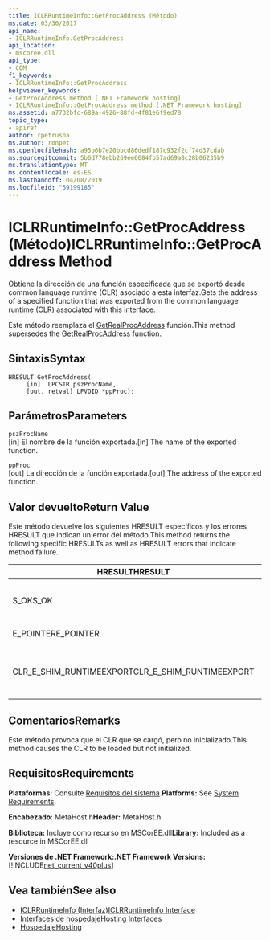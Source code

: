```yaml
---
title: ICLRRuntimeInfo::GetProcAddress (Método)
ms.date: 03/30/2017
api_name:
- ICLRRuntimeInfo.GetProcAddress
api_location:
- mscoree.dll
api_type:
- COM
f1_keywords:
- ICLRRuntimeInfo::GetProcAddress
helpviewer_keywords:
- GetProcAddress method [.NET Framework hosting]
- ICLRRuntimeInfo::GetProcAddress method [.NET Framework hosting]
ms.assetid: a7732bfc-689a-4926-88fd-4f81e6f9ed78
topic_type:
- apiref
author: rpetrusha
ms.author: ronpet
ms.openlocfilehash: a95b6b7e20bbcd86dedf187c932f2cf74d37cdab
ms.sourcegitcommit: 5b6d778ebb269ee6684fb57ad69a8c28b06235b9
ms.translationtype: MT
ms.contentlocale: es-ES
ms.lasthandoff: 04/08/2019
ms.locfileid: "59199185"
---
```

# <a name="iclrruntimeinfogetprocaddress-method"></a><span data-ttu-id="c122b-102">ICLRRuntimeInfo::GetProcAddress (Método)</span><span class="sxs-lookup"><span data-stu-id="c122b-102">ICLRRuntimeInfo::GetProcAddress Method</span></span>
<span data-ttu-id="c122b-103">Obtiene la dirección de una función especificada que se exportó desde common language runtime (CLR) asociado a esta interfaz.</span><span class="sxs-lookup"><span data-stu-id="c122b-103">Gets the address of a specified function that was exported from the common language runtime (CLR) associated with this interface.</span></span>  
  
 <span data-ttu-id="c122b-104">Este método reemplaza el [GetRealProcAddress](../../../../docs/framework/unmanaged-api/hosting/getrealprocaddress-function.md) función.</span><span class="sxs-lookup"><span data-stu-id="c122b-104">This method supersedes the [GetRealProcAddress](../../../../docs/framework/unmanaged-api/hosting/getrealprocaddress-function.md) function.</span></span>  
  
## <a name="syntax"></a><span data-ttu-id="c122b-105">Sintaxis</span><span class="sxs-lookup"><span data-stu-id="c122b-105">Syntax</span></span>  
  
```  
HRESULT GetProcAddress(  
     [in]  LPCSTR pszProcName,  
     [out, retval] LPVOID *ppProc);  
```  
  
## <a name="parameters"></a><span data-ttu-id="c122b-106">Parámetros</span><span class="sxs-lookup"><span data-stu-id="c122b-106">Parameters</span></span>  
 `pszProcName`  
 <span data-ttu-id="c122b-107">[in] El nombre de la función exportada.</span><span class="sxs-lookup"><span data-stu-id="c122b-107">[in] The name of the exported function.</span></span>  
  
 `ppProc`  
 <span data-ttu-id="c122b-108">[out] La dirección de la función exportada.</span><span class="sxs-lookup"><span data-stu-id="c122b-108">[out] The address of the exported function.</span></span>  
  
## <a name="return-value"></a><span data-ttu-id="c122b-109">Valor devuelto</span><span class="sxs-lookup"><span data-stu-id="c122b-109">Return Value</span></span>  
 <span data-ttu-id="c122b-110">Este método devuelve los siguientes HRESULT específicos y los errores HRESULT que indican un error del método.</span><span class="sxs-lookup"><span data-stu-id="c122b-110">This method returns the following specific HRESULTs as well as HRESULT errors that indicate method failure.</span></span>  
  
|<span data-ttu-id="c122b-111">HRESULT</span><span class="sxs-lookup"><span data-stu-id="c122b-111">HRESULT</span></span>|<span data-ttu-id="c122b-112">Descripción</span><span class="sxs-lookup"><span data-stu-id="c122b-112">Description</span></span>|  
|-------------|-----------------|  
|<span data-ttu-id="c122b-113">S_OK</span><span class="sxs-lookup"><span data-stu-id="c122b-113">S_OK</span></span>|<span data-ttu-id="c122b-114">El método se completó correctamente.</span><span class="sxs-lookup"><span data-stu-id="c122b-114">The method completed successfully.</span></span>|  
|<span data-ttu-id="c122b-115">E_POINTER</span><span class="sxs-lookup"><span data-stu-id="c122b-115">E_POINTER</span></span>|`pszProcName` <span data-ttu-id="c122b-116">o `ppProc` es null.</span><span class="sxs-lookup"><span data-stu-id="c122b-116">or `ppProc` is null.</span></span>|  
|<span data-ttu-id="c122b-117">CLR_E_SHIM_RUNTIMEEXPORT</span><span class="sxs-lookup"><span data-stu-id="c122b-117">CLR_E_SHIM_RUNTIMEEXPORT</span></span>|<span data-ttu-id="c122b-118">La función especificada no es una función exportada.</span><span class="sxs-lookup"><span data-stu-id="c122b-118">The specified function is not an exported function.</span></span>|  
  
## <a name="remarks"></a><span data-ttu-id="c122b-119">Comentarios</span><span class="sxs-lookup"><span data-stu-id="c122b-119">Remarks</span></span>  
 <span data-ttu-id="c122b-120">Este método provoca que el CLR que se cargó, pero no inicializado.</span><span class="sxs-lookup"><span data-stu-id="c122b-120">This method causes the CLR to be loaded but not initialized.</span></span>  
  
## <a name="requirements"></a><span data-ttu-id="c122b-121">Requisitos</span><span class="sxs-lookup"><span data-stu-id="c122b-121">Requirements</span></span>  
 <span data-ttu-id="c122b-122">**Plataformas:** Consulte [Requisitos del sistema](../../../../docs/framework/get-started/system-requirements.md).</span><span class="sxs-lookup"><span data-stu-id="c122b-122">**Platforms:** See [System Requirements](../../../../docs/framework/get-started/system-requirements.md).</span></span>  
  
 <span data-ttu-id="c122b-123">**Encabezado**: MetaHost.h</span><span class="sxs-lookup"><span data-stu-id="c122b-123">**Header:** MetaHost.h</span></span>  
  
 <span data-ttu-id="c122b-124">**Biblioteca:** Incluye como recurso en MSCorEE.dll</span><span class="sxs-lookup"><span data-stu-id="c122b-124">**Library:** Included as a resource in MSCorEE.dll</span></span>  
  
 **<span data-ttu-id="c122b-125">Versiones de .NET Framework:</span><span class="sxs-lookup"><span data-stu-id="c122b-125">.NET Framework Versions:</span></span>** [!INCLUDE[net_current_v40plus](../../../../includes/net-current-v40plus-md.md)]  
  
## <a name="see-also"></a><span data-ttu-id="c122b-126">Vea también</span><span class="sxs-lookup"><span data-stu-id="c122b-126">See also</span></span>

- [<span data-ttu-id="c122b-127">ICLRRuntimeInfo (Interfaz)</span><span class="sxs-lookup"><span data-stu-id="c122b-127">ICLRRuntimeInfo Interface</span></span>](../../../../docs/framework/unmanaged-api/hosting/iclrruntimeinfo-interface.md)
- [<span data-ttu-id="c122b-128">Interfaces de hospedaje</span><span class="sxs-lookup"><span data-stu-id="c122b-128">Hosting Interfaces</span></span>](../../../../docs/framework/unmanaged-api/hosting/hosting-interfaces.md)
- [<span data-ttu-id="c122b-129">Hospedaje</span><span class="sxs-lookup"><span data-stu-id="c122b-129">Hosting</span></span>](../../../../docs/framework/unmanaged-api/hosting/index.md)
